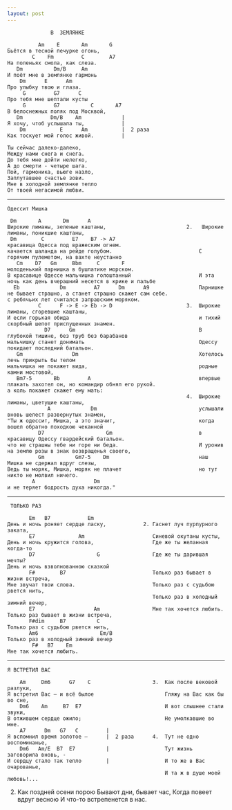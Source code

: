 ```yaml
---
layout: post
---
```

                  В  ЗЕМЛЯНКЕ
    
              Am    E       Am       G
    Бьётся в тесной печурке огонь,
            C    Fm         C        A7
    На поленьях смола, как слеза.
       Dm          Dm/B     Am
    И поёт мне в землянке гармонь
        Dm      E      Am
    Про улыбку твою и глаза.
         G         G7      C
    Про тебя мне шептали кусты
         G         G7          C       A7
    В белоснежных полях под Москвой,
       Dm         Dm/B    Am             |
    Я хочу, чтоб услышала ты,            |
        Dm           E      Am           |  2 раза
    Как тоскует мой голос живой.         |
    
    Ты сейчас далеко-далеко,
    Между нами снега и снега.
    До тебя мне дойти нелегко,
    А до смерти - четыре шага.
    Пой, гармоника, вьюге назло,
    Заплутавшее счастье зови.
    Мне в холодной землянке тепло
    От твоей негасимой любви.

-----------------
    Одессит Мишка
    
     Dm       A       Dm      A
    Широкие лиманы, зеленые каштаны,                          2.   Широкие лиманы, поникшие каштаны,                     
     Dm        C         E7    B7 -> A7                           красавица Одесса под вражеским огнем.                 
    качается шаланда на рейде голубом.                            С горячим пулеметом, на вахте неустанно               
       Cm    D7   Gm     Bbm     C       F                        молоденький парнишка в бушлатике морском.             
    В красавице Одессе мальчишка голоштанный                      И эта ночь как день вчерашний несется в крике и пальбе
      Eb             Dm         A7      Dm      A9                Парнишке не бывает страшно, а станет страшно скажет сам себе.
    с ребячьих лет считался заправским моряком.                   
              C      F -> E -> Eb -> D                        3.  Широкие лиманы, сгоревшие каштаны,                                                                      
    И если горькая обида                                          и тихий скорбный шепот приспущенных знамен.
                D7      Gm                                        В глубокой тишине, без труб без барабанов                                                               
    мальчишку станет донимать                                     Одессу покидает последний батальон.                   
       Gm                Dm                                       Хотелось лечь прикрыть бы телом                       
    мальчишка не покажет вида,                                    родные камни мостовой,                                
       Bm7-5       Bb         A                                   впервые плакать захотел он, но командир обнял его рукой.
    а коль покажет скажет ему мать:                               
                                                              4.  Широкие лиманы, цветущие каштаны,                                                                      
                 A             Dm                                 услышали вновь шелест развернутых знамен,                                                              
    "Ты ж одессит, Мишка, а это значит,                           когда вошел обратно походкою чеканной                                               
              D7                    Gm                            в красавицу Одессу гвардейский батальон.                                                           
    что не страшны тебе ни горе ни беда.                          И уронив на землю розы в знак возвращенья своего, 
              Gm          Gm7-5    Dm                             наш Мишка не сдержал вдруг слезы,                 
    Ведь ты моряк, Мишка, моряк не плачет                         но тут никто не молвил ничего.                    
            A                   Dm                                 
    и не теряет бодрость духа никогда."                            
    
-----------------

     ТОЛЬКО РАЗ

           Em   B7            Em
    День и ночь роняет сердце ласку,            2. Гаснет луч пурпурного заката,        
           E7              Am                      Синевой окутаны кусты,               
    День и ночь кружится голова,                   Где же ты желанная когда-то          
           D7                    G                 Где же ты дарившая мечты?            
    День и ночь взволнованною сказкой                                                   
           F#        B7                            Только раз бывает в жизни встреча,    
    Мне звучат твои слова.                         Только раз с судьбою рвется нить,     
                                                   Только раз в холодный зимний вечер,   
           E7                   Am                 Мне так хочется любить.               
    Только раз бывает в жизни встреча,
           F#dim     B7          C
    Только раз с судьбою рвется нить,
           Am6                    Em/B
    Только раз в холодный зимний вечер
            F#   B7    Em
    Мне так хочется любить.
--------------------
    Я ВСТРЕТИЛ ВАС
    
        Am     Dm6      G7    C                    3.  Как после вековой разлуки,   
    Я встретил Вас – и всё былое                       Гляжу на Вас как бы во сне,  
        Dm6    Am     B7  E7                           И вот слышнее стали звуки,   
    В отжившем сердце ожило;                           Не умолкавшие во мне.        
        A7      Dm   G7   C         |                                               
    Я вспомнил время золотое –      |  2 раза      4.  Тут не одно воспоминанье,    
        Dm6   Am/E  B7  E7          |                  Тут жизнь заговорила вновь, -
    И сердцу стало так тепло        |                  И то же в Вас очарованье,    
                                                       И та ж в душе моей любовь!...
 2. Как поздней осени порою
    Бывают дни, бывает час,
    Когда повеет вдруг весною
    И что-то встрепенется в нас.
    
    
    
    
    
    
    
    
    
     










                                                                  
                                                                  
                                                                  
    
    
    
    
    
    
    